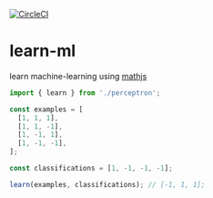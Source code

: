 [![CircleCI](https://circleci.com/gh/musou1500/learn-ml.svg?style=svg)](https://circleci.com/gh/musou1500/learn-ml)

# learn-ml

learn machine-learning using [mathjs](https://mathjs.org/)

```js
import { learn } from './perceptron';

const examples = [
  [1, 1, 1],
  [1, 1, -1],
  [1, -1, 1],
  [1, -1, -1],
];

const classifications = [1, -1, -1, -1];

learn(examples, classifications); // [-1, 1, 1];
```
